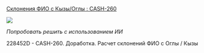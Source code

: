 
[Склонения ФИО с Кызы/Оглы : CASH-260](https://yt.surgutneftegas.ru:4443/issue/CASH-260)

![](msedge_tB93yVSdIP.png)


*Попробовать решить с использованием ИИ* 


228452D - CASH-260. Доработка. Расчет склонений ФИО с Оглы / Кызы